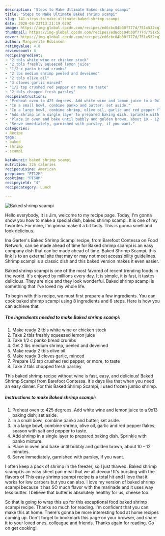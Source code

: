```yaml
---
description: "Steps to Make Ultimate Baked shrimp scampi"
title: "Steps to Make Ultimate Baked shrimp scampi"
slug: 141-steps-to-make-ultimate-baked-shrimp-scampi
date: 2020-08-23T13:21:19.629Z
image: https://img-global.cpcdn.com/recipes/ed6cbc04b30f777d/751x532cq70/baked-shrimp-scampi-recipe-main-photo.jpg
thumbnail: https://img-global.cpcdn.com/recipes/ed6cbc04b30f777d/751x532cq70/baked-shrimp-scampi-recipe-main-photo.jpg
cover: https://img-global.cpcdn.com/recipes/ed6cbc04b30f777d/751x532cq70/baked-shrimp-scampi-recipe-main-photo.jpg
author: Marguerite Robinson
ratingvalue: 4.8
reviewcount: 8
recipeingredient:
- "2 tbls white wine or chicken stock"
- "2 tbls freshly squeezed lemon juice"
- "1/2 c panko bread crumbs"
- "2 lbs medium shrimp peeled and deveined"
- "2 tbls olive oil"
- "3 cloves garlic minced"
- "1/2 tsp crushed red pepper or more to taste"
- "2 tbls chopped fresh parsley"
recipeinstructions:
- "Preheat oven to 425 degrees. Add white wine and lemon juice to a 9x13 baking dish; set aside."
- "In a small bowl, combine panko and butter; set aside."
- "In a large bowl, combine shrimp, olive oil, garlic and red pepper flakes; season with salt and pepper to taste."
- "Add shrimp in a single layer to prepared baking dish. Sprinkle with panko mixture."
- "Place in oven and bake until bubbly and golden brown, about 10 - 12 minutes."
- "Serve immediately, garnished with parsley, if you want."
categories:
- Recipe
tags:
- baked
- shrimp
- scampi

katakunci: baked shrimp scampi 
nutrition: 226 calories
recipecuisine: American
preptime: "PT12M"
cooktime: "PT58M"
recipeyield: "4"
recipecategory: Lunch

---
```



![Baked shrimp scampi](https://img-global.cpcdn.com/recipes/ed6cbc04b30f777d/751x532cq70/baked-shrimp-scampi-recipe-main-photo.jpg)

Hello everybody, it is Jim, welcome to my recipe page. Today, I'm gonna show you how to make a special dish, baked shrimp scampi. It is one of my favorites. For mine, I'm gonna make it a bit tasty. This is gonna smell and look delicious.

Ina Garten&#39;s Baked Shrimp Scampi recipe, from Barefoot Contessa on Food Network, can be made ahead of time for Baked shrimp scampi is an easy company dish that can be made ahead of time. Baked Shrimp Scampi. this link is to an external site that may or may not meet accessibility guidelines. Shrimp scampi is a classic dish and this baked version makes it even easier.

Baked shrimp scampi is one of the most favored of recent trending foods in the world. It's enjoyed by millions every day. It is simple, it is fast, it tastes delicious. They are nice and they look wonderful. Baked shrimp scampi is something that I've loved my whole life.


To begin with this recipe, we must first prepare a few ingredients. You can cook baked shrimp scampi using 8 ingredients and 6 steps. Here is how you can achieve that.

<!--inarticleads1-->

##### The ingredients needed to make Baked shrimp scampi:

1. Make ready 2 tbls white wine or chicken stock
1. Take 2 tbls freshly squeezed lemon juice
1. Take 1/2 c panko bread crumbs
1. Get 2 lbs medium shrimp, peeled and deveined
1. Make ready 2 tbls olive oil
1. Make ready 3 cloves garlic, minced
1. Prepare 1/2 tsp crushed red pepper, or more, to taste
1. Take 2 tbls chopped fresh parsley


This baked shrimp recipe without wine is fast, easy, and delicious! Baked Shrimp Scampi from Barefoot Contessa. It&#39;s days like that when you need an easy dinner. For this Baked Shrimp Scampi, I used frozen jumbo shrimp. 

<!--inarticleads2-->

##### Instructions to make Baked shrimp scampi:

1. Preheat oven to 425 degrees. Add white wine and lemon juice to a 9x13 baking dish; set aside.
1. In a small bowl, combine panko and butter; set aside.
1. In a large bowl, combine shrimp, olive oil, garlic and red pepper flakes; season with salt and pepper to taste.
1. Add shrimp in a single layer to prepared baking dish. Sprinkle with panko mixture.
1. Place in oven and bake until bubbly and golden brown, about 10 - 12 minutes.
1. Serve immediately, garnished with parsley, if you want.


I often keep a pack of shrimp in the freezer, so I just thawed. Baked shrimp scampi is an easy sheet pan meal that we all devour! It&#39;s bursting with the flavors of This easy shrimp scampi recipe is a total hit and I love that it works for low carbers but you can also. I love my version of baked shrimp scampi because it has SO much flavor with the marinade and it uses way less butter. I believe that butter is absolutely healthy for us, cheese too. 

So that is going to wrap this up for this exceptional food baked shrimp scampi recipe. Thanks so much for reading. I'm confident that you can make this at home. There's gonna be more interesting food at home recipes coming up. Don't forget to bookmark this page on your browser, and share it to your loved ones, colleague and friends. Thanks again for reading. Go on get cooking!
